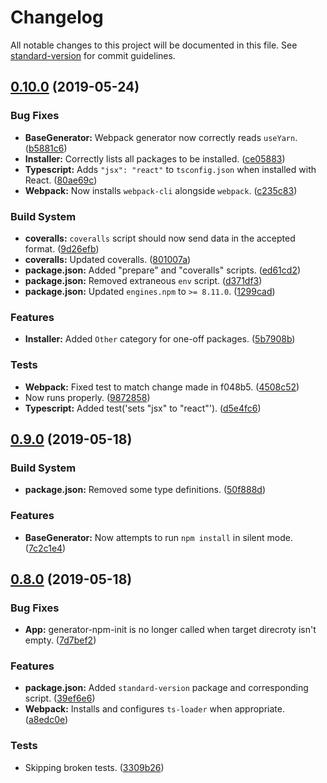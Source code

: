 # Changelog

All notable changes to this project will be documented in this file. See [standard-version](https://github.com/conventional-changelog/standard-version) for commit guidelines.

## [0.10.0](https://github.com/sbrow/generator-npm-package/compare/v0.9.0...v0.10.0) (2019-05-24)


### Bug Fixes

* **BaseGenerator:** Webpack generator now correctly reads `useYarn`. ([b5881c6](https://github.com/sbrow/generator-npm-package/commit/b5881c6))
* **Installer:** Correctly lists all packages to be installed. ([ce05883](https://github.com/sbrow/generator-npm-package/commit/ce05883))
* **Typescript:** Adds `"jsx": "react"` to `tsconfig.json` when installed with React. ([80ae69c](https://github.com/sbrow/generator-npm-package/commit/80ae69c))
* **Webpack:** Now installs `webpack-cli` alongside `webpack`. ([c235c83](https://github.com/sbrow/generator-npm-package/commit/c235c83))


### Build System

* **coveralls:** `coveralls` script should now send data in the accepted format. ([9d26efb](https://github.com/sbrow/generator-npm-package/commit/9d26efb))
* **coveralls:** Updated coveralls. ([801007a](https://github.com/sbrow/generator-npm-package/commit/801007a))
* **package.json:** Added "prepare" and "coveralls" scripts. ([ed61cd2](https://github.com/sbrow/generator-npm-package/commit/ed61cd2))
* **package.json:** Removed extraneous `env` script. ([d371df3](https://github.com/sbrow/generator-npm-package/commit/d371df3))
* **package.json:** Updated `engines.npm` to `>= 8.11.0`. ([1299cad](https://github.com/sbrow/generator-npm-package/commit/1299cad))


### Features

* **Installer:** Added `Other` category for one-off packages. ([5b7908b](https://github.com/sbrow/generator-npm-package/commit/5b7908b))


### Tests

* **Webpack:** Fixed test to match change made in f048b5. ([4508c52](https://github.com/sbrow/generator-npm-package/commit/4508c52))
* Now runs properly. ([9872858](https://github.com/sbrow/generator-npm-package/commit/9872858))
* **Typescript:** Added test('sets "jsx" to "react"'). ([d5e4fc6](https://github.com/sbrow/generator-npm-package/commit/d5e4fc6))



## [0.9.0](https://github.com/sbrow/generator-npm-package/compare/v0.8.0...v0.9.0) (2019-05-18)


### Build System

* **package.json:** Removed some type definitions. ([50f888d](https://github.com/sbrow/generator-npm-package/commit/50f888d))


### Features

* **BaseGenerator:** Now attempts to run `npm install` in silent mode. ([7c2c1e4](https://github.com/sbrow/generator-npm-package/commit/7c2c1e4))



## [0.8.0](https://github.com/sbrow/generator-npm-package/compare/v0.7.0...v0.8.0) (2019-05-18)


### Bug Fixes

* **App:** generator-npm-init is no longer called when target direcroty isn't empty. ([7d7bef2](https://github.com/sbrow/generator-npm-package/commit/7d7bef2))


### Features

* **package.json:** Added `standard-version` package and corresponding script. ([39ef6e6](https://github.com/sbrow/generator-npm-package/commit/39ef6e6))
* **Webpack:** Installs and configures `ts-loader` when appropriate. ([a8edc0e](https://github.com/sbrow/generator-npm-package/commit/a8edc0e))


### Tests

* Skipping broken tests. ([3309b26](https://github.com/sbrow/generator-npm-package/commit/3309b26))